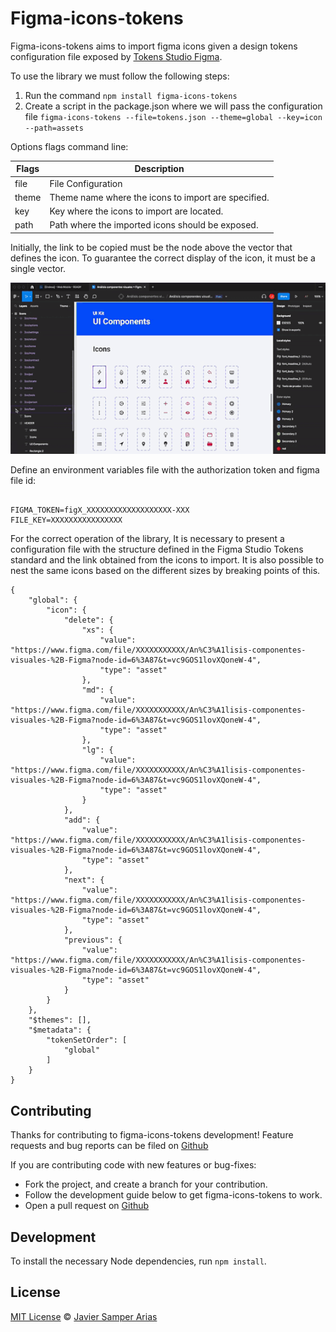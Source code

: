 # Figma-icons-tokens

Figma-icons-tokens aims to import figma icons given a design tokens configuration file exposed by [Tokens Studio Figma](https://tokens.studio/).

To use the library we must follow the following steps:

1. Run the command `npm install figma-icons-tokens`
2. Create a script in the package.json where we will pass the configuration file `figma-icons-tokens --file=tokens.json --theme=global --key=icon --path=assets`

Options flags command line:

| Flags | Description                                         |
| ----- | --------------------------------------------------- |
| file  | File Configuration                                  |
| theme | Theme name where the icons to import are specified. |
| key   | Key where the icons to import are located.          |
| path  | Path where the imported icons should be exposed.    |

Initially, the link to be copied must be the node above the vector that defines the icon. To guarantee the correct display of the icon, it must be a single vector.

![Icon Figma link](../docs/figma-icons-tokens.gif)

Define an environment variables file with the authorization token and figma file id:

```

FIGMA_TOKEN=figX_XXXXXXXXXXXXXXXXXXX-XXX
FILE_KEY=XXXXXXXXXXXXXXXX

```

For the correct operation of the library, It is necessary to present a configuration file with the structure defined in the Figma Studio Tokens standard and the link obtained from the icons to import. It is also possible to nest the same icons based on the different sizes by breaking points of this.

```
{
    "global": {
        "icon": {
            "delete": {
                "xs": {
                    "value": "https://www.figma.com/file/XXXXXXXXXXX/An%C3%A1lisis-componentes-visuales-%2B-Figma?node-id=6%3A87&t=vc9GOS1lovXQoneW-4",
                    "type": "asset"
                },
                "md": {
                    "value": "https://www.figma.com/file/XXXXXXXXXXX/An%C3%A1lisis-componentes-visuales-%2B-Figma?node-id=6%3A87&t=vc9GOS1lovXQoneW-4",
                    "type": "asset"
                },
                "lg": {
                    "value": "https://www.figma.com/file/XXXXXXXXXXX/An%C3%A1lisis-componentes-visuales-%2B-Figma?node-id=6%3A87&t=vc9GOS1lovXQoneW-4",
                    "type": "asset"
                }
            },
            "add": {
                "value": "https://www.figma.com/file/XXXXXXXXXXX/An%C3%A1lisis-componentes-visuales-%2B-Figma?node-id=6%3A87&t=vc9GOS1lovXQoneW-4",
                "type": "asset"
            },
            "next": {
                "value": "https://www.figma.com/file/XXXXXXXXXXX/An%C3%A1lisis-componentes-visuales-%2B-Figma?node-id=6%3A87&t=vc9GOS1lovXQoneW-4",
                "type": "asset"
            },
            "previous": {
                "value": "https://www.figma.com/file/XXXXXXXXXXX/An%C3%A1lisis-componentes-visuales-%2B-Figma?node-id=6%3A87&t=vc9GOS1lovXQoneW-4",
                "type": "asset"
            }
        }
    },
    "$themes": [],
    "$metadata": {
        "tokenSetOrder": [
            "global"
        ]
    }
}
```

## Contributing

Thanks for contributing to figma-icons-tokens development!
Feature requests and bug reports can be filed on [Github](https://github.com/Jsamper92/figma-icons-tokens)

If you are contributing code with new features or bug-fixes:

- Fork the project, and create a branch for your contribution.
- Follow the development guide below to get figma-icons-tokens to work.
- Open a pull request on [Github](https://github.com/Jsamper92/figma-icons-tokens/issues)

## Development

To install the necessary Node dependencies, run `npm install`.

## License

[MIT License](LICENSE) © [Javier Samper Arias](https://github.com/Jsamper92)